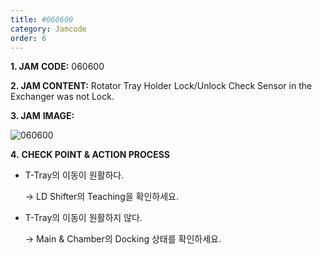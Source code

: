 ```yaml
---
title: #060600
category: Jamcode
order: 6
---
```


**1. JAM** **CODE:** 060600

**2. JAM CONTENT:** Rotator Tray Holder Lock/Unlock Check Sensor in the Exchanger was not Lock.

**3. JAM** **IMAGE:**

![060600](https://user-images.githubusercontent.com/85915538/125031482-50913100-e0bf-11eb-8362-7c1fa3114f38.png)

**4.** **CHECK POINT & ACTION PROCESS**



* T-Tray의 이동이 원활하다.

  → LD Shifter의 Teaching을 확인하세요.



* T-Tray의 이동이 원활하지 않다. 

  → Main & Chamber의 Docking 상태를 확인하세요.
